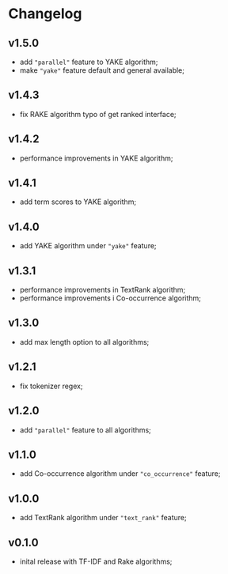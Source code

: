# Changelog

## v1.5.0

- add `"parallel"` feature to YAKE algorithm;
- make `"yake"` feature default and general available;

## v1.4.3

- fix RAKE algorithm typo of get ranked interface;

## v1.4.2

- performance improvements in YAKE algorithm;

## v1.4.1

- add term scores to YAKE algorithm;

## v1.4.0

- add YAKE algorithm under `"yake"` feature;

## v1.3.1

- performance improvements in TextRank algorithm;
- performance improvements i Co-occurrence algorithm;

## v1.3.0

- add max length option to all algorithms;

## v1.2.1

- fix tokenizer regex;

## v1.2.0

- add `"parallel"` feature to all algorithms;

## v1.1.0

- add Co-occurrence algorithm under `"co_occurrence"` feature;

## v1.0.0

- add TextRank algorithm under `"text_rank"` feature;

## v0.1.0

- inital release with TF-IDF and Rake algorithms;
